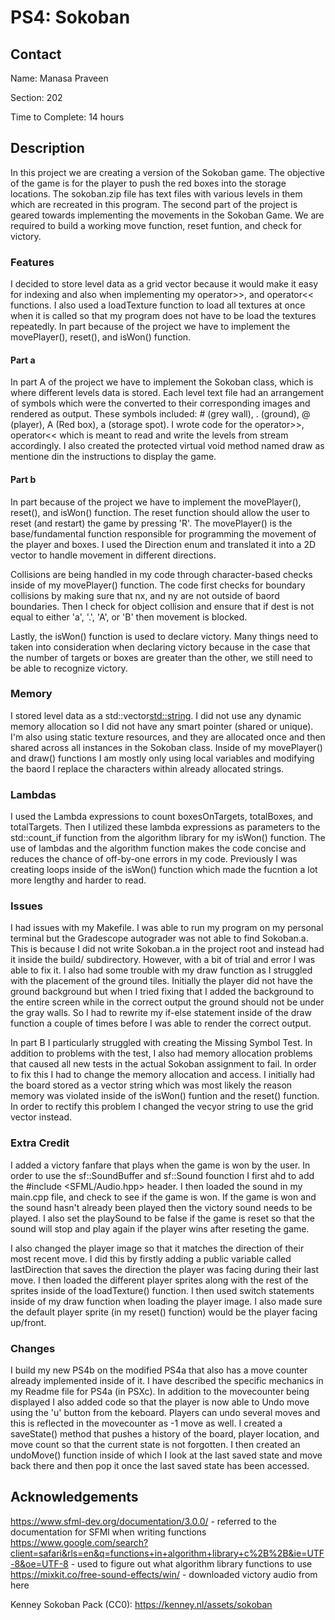 # PS4: Sokoban 

## Contact
Name: Manasa Praveen

Section: 202

Time to Complete: 14 hours


## Description
In this project we are creating a version of the Sokoban game. The objective of the game is for the player to push the red boxes into the storage locations. The sokoban.zip file has text files with various levels in them which are recreated in this program.  The second part of the project is geared towards implementing the movements in the Sokoban Game. We are required to build a working move function, reset funtion, and check for victory.

### Features
I decided to store level data as a grid vector because it would make it easy for indexing and also when implementing my operator>>, and operator<< functions.  I also used a loadTexture function to load all textures at once when it is called so that my program does not have to be load the textures repeatedly. In part because of the project we have to implement the movePlayer(), reset(), and isWon() function.

#### Part a
In part A of the project we have to implement the Sokoban class, which is where different levels data is stored. Each level text file had an arrangement of symbols which were the converted to their corresponding images and rendered as output. These symbols included: # (grey wall), . (ground), @ (player), A (Red box), a (storage spot).  I wrote code for the operator>>, operator<< which is meant to read and write the levels from stream accordingly.  I also created the protected virtual void method named draw as mentione din the instructions to display the game.

#### Part b
In part because of the project we have to implement the movePlayer(), reset(), and isWon() function. The reset function should allow the user to reset (and restart) the game by pressing 'R'. The movePlayer() is the base/fundamental function responsible for programming the movement of the player and boxes. I used the Direction enum and translated it into a 2D vector to handle movement in different directions. 

Collisions are being handled in my code through character-based checks inside of my movePlayer() function. The code first checks for boundary collisions by making sure that nx, and ny are not outside of baord boundaries. Then I check for object collision and ensure that if dest is not equal to either 'a', '.', 'A', or 'B' then movement is blocked.

Lastly, the isWon() function is used to declare victory. Many things need to taken into consideration when declaring victory because in the case that the number of targets or boxes are greater than the other, we still need to be able to recognize victory. 

### Memory
I stored level data as a std::vector<std::string>. I did not use any dynamic memory allocation so I did not have any smart pointer (shared or unique). I'm also using static texture resources, and they are allocated once and then shared across all instances in the Sokoban class. Inside of my movePlayer() and draw() functions I am mostly only using local variables and modifying the baord I replace the characters within already allocated strings.

### Lambdas
I used the Lambda expressions to count boxesOnTargets, totalBoxes, and totalTargets. Then I utilized these lambda expressions as parameters to the std::count_if function from the algorithm library for my isWon() function. The use of lambdas and the algorithm function makes the code concise and reduces the chance of off-by-one errors in my code. Previously I was creating loops inside of the isWon() function which made the fucntion a lot more lengthy and harder to read. 

### Issues
I had issues with my Makefile. I was able to run my program on my personal terminal but the Gradescope autograder was not able to find Sokoban.a. This is because I did not write Sokoban.a in the project root and instead had it inside the build/ subdirectory. However, with a bit of trial and error I was able to fix it.  I also had some trouble with my draw function as I struggled with the placement of the ground tiles. Initially the player did not have the ground background but when I tried fixing that I added the background to the entire screen while in the correct output the ground should not be under the gray walls. So I had to rewrite my if-else statement inside of the draw function a couple of times before I was able to render the correct output.

In part B I particularly struggled with creating the Missing Symbol Test. In addition to problems with the test, I also had memory allocation problems that caused all new tests in the actual Sokoban assignment to fail. In order to fix this I had to change the memory allocation and access. I initially had the board stored as a vector string which was most likely the reason memory was violated inside of the isWon() funtion and the reset() function. In order to rectify this problem I changed the vecyor string to use the grid vector instead.

### Extra Credit
I added a victory fanfare that plays when the game is won by the user. In order to use the sf::SoundBuffer and sf::Sound founction I first ahd to add the #include <SFML/Audio.hpp> header. I then loaded the sound in my main.cpp file, and check to see if the game is won. If the game is won and the sound hasn't already been played then the victory sound needs to be played. I also set the playSound to be false if the game is reset so that the sound will stop and play again if the player wins after reseting the game.

I also changed the player image so that it matches the direction of their most recent move. I did this by firstly adding a public variable called lastDirection that saves the direction the player was facing during their last move. I then loaded the different player sprites along with the rest of the sprites inside of the loadTexture() function. I then used switch statements inside of my draw function when loading the player image. I also made sure the default player sprite (in my reset() function) would be the player facing up/front.

### Changes
I build my new PS4b on the modified PS4a that also has a move counter already implemented inside of it. I have described the specific mechanics in my Readme file for PS4a (in PSXc). In addition to the movecounter being displayed I also added code so that the player is now able to Undo move using the 'u' button from the keboard. Players can undo several moves and this is reflected in the movecounter as -1 move as well. I created a saveState() method that pushes a history of the board, player location, and move count so that the current state is not forgotten. I then created an undoMove() function inside of which I look at the last saved state and move back there and then pop it once the last saved state has been accessed. 

## Acknowledgements
https://www.sfml-dev.org/documentation/3.0.0/ - referred to the documentation for SFMl when writing functions
https://www.google.com/search?client=safari&rls=en&q=functions+in+algorithm+library+c%2B%2B&ie=UTF-8&oe=UTF-8 - used to figure out what algorithm library functions to use
https://mixkit.co/free-sound-effects/win/ - downloaded victory audio from here

Kenney Sokoban Pack (CC0): https://kenney.nl/assets/sokoban
